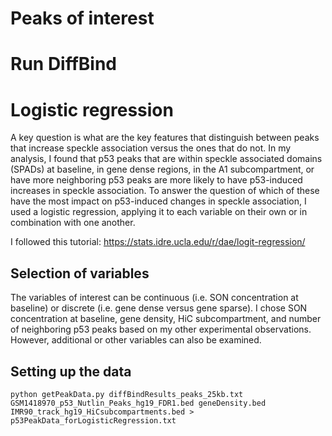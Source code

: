 # Peaks of interest
# Run DiffBind
# Logistic regression
A key question is what are the key features that distinguish between peaks that increase speckle association versus the ones that do not. In my analysis, I found that p53 peaks that are within speckle associated domains (SPADs) at baseline, in gene dense regions, in the A1 subcompartment, or have more neighboring p53 peaks are more likely to have p53-induced increases in speckle association. To answer the question of which of these have the most impact on p53-induced changes in speckle association, I used a logistic regression, applying it to each variable on their own or in combination with one another.  
  
I followed this tutorial: https://stats.idre.ucla.edu/r/dae/logit-regression/
## Selection of variables
The variables of interest can be continuous (i.e. SON concentration at baseline) or discrete (i.e. gene dense versus gene sparse). I chose SON concentration at baseline, gene density, HiC subcompartment, and number of neighboring p53 peaks based on my other experimental observations. However, additional or other variables can also be examined.
## Setting up the data

```
python getPeakData.py diffBindResults_peaks_25kb.txt GSM1418970_p53_Nutlin_Peaks_hg19_FDR1.bed geneDensity.bed IMR90_track_hg19_HiCsubcompartments.bed > p53PeakData_forLogisticRegression.txt
```
